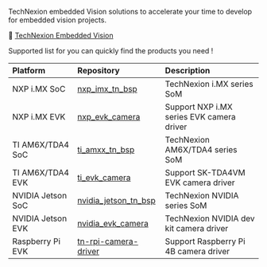 
TechNexion embedded Vision solutions to accelerate your time to develop for embedded vision projects.<br/> 

:rocket: [TechNexion Embedded Vision](https://www.technexion.com/products/embedded-vision/)
<br/> 

Supported list for you can quickly find the products you need !

| Platform | Repository | Description |
|:---------|:-----------|:------------|
| NXP i.MX SoC | [nxp_imx_tn_bsp](https://github.com/TechNexion-Vision/nxp_imx_tn_bsp) | TechNexion i.MX series SoM |
| NXP i.MX EVK | [nxp_evk_camera](https://github.com/TechNexion-Vision/nxp_evk_camera) | Support NXP i.MX series EVK camera driver |
| TI AM6X/TDA4 SoC    | [ti_amxx_tn_bsp](https://github.com/TechNexion-Vision/ti_amxx_tn_bsp) | TechNexion AM6X/TDA4 series SoM |
| TI AM6X/TDA4 EVK    | [ti_evk_camera](https://github.com/TechNexion-Vision/ti_evk_camera) | Support SK-TDA4VM EVK camera driver |
| NVIDIA Jetson SoC   | [nvidia_jetson_tn_bsp](https://github.com/TechNexion-Vision/nvidia_jetson_tn_bsp) | TechNexion NVIDIA series SoM |
| NVIDIA Jetson EVK   | [nvidia_evk_camera](https://github.com/TechNexion-Vision/TEV-Jetson_Camera_driver) | TechNexion NVIDIA dev kit camera driver |
| Raspberry Pi EVK    | [tn-rpi-camera-driver](https://github.com/TechNexion-Vision/tn-rpi-camera-driver) | Support Raspberry Pi 4B camera driver |
